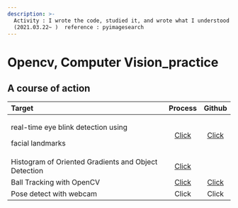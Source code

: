 ```yaml
---
description: >-
  Activity : I wrote the code, studied it, and wrote what I understood
  (2021.03.22~ )  reference : pyimagesearch
---
```


# Opencv, Computer Vision\_practice

## A course of action

<table>
  <thead>
    <tr>
      <th style="text-align:left">Target</th>
      <th style="text-align:center">Process</th>
      <th style="text-align:center">Github</th>
    </tr>
  </thead>
  <tbody>
    <tr>
      <td style="text-align:left">
        <p>real-time eye blink detection using</p>
        <p>facial landmarks</p>
      </td>
      <td style="text-align:center"><a href="https://app.gitbook.com/@dkstjswjd83/s/sunjungan/~/drafts/-MWWoCqiDgNFdcEc6ilu/facial-landmarks-with-dlib-opencv-and-python">Click</a>
      </td>
      <td style="text-align:center"><a href="https://github.com/sunjungAn/Opencv_practice/tree/master/Facial%20landmarks%20with%20dlib%2C%20OpenCV%2C%20and%20Python">Click</a>
      </td>
    </tr>
    <tr>
      <td style="text-align:left">Histogram of Oriented Gradients and Object Detection</td>
      <td style="text-align:center"><a href="https://app.gitbook.com/@dkstjswjd83/s/sunjungan/~/drafts/-MX0x-XyWb9s63hK7a6C/histogram-of-oriented-gradients-and-object-detection">Click</a>
      </td>
      <td style="text-align:center"></td>
    </tr>
    <tr>
      <td style="text-align:left">Ball Tracking with OpenCV</td>
      <td style="text-align:center"><a href="https://app.gitbook.com/@dkstjswjd83/s/sunjungan/~/drafts/-MXFG-VpEHGDROVllhVy/ball-tracking-with-opencv">Click</a>
      </td>
      <td style="text-align:center"><a href="https://github.com/sunjungAn/Opencv_practice/blob/master/ball-tracking-with-opencv/ball_tracking.py">Click</a>
      </td>
    </tr>
    <tr>
      <td style="text-align:left">Pose detect with webcam</td>
      <td style="text-align:center">Click</td>
      <td style="text-align:center">Click</td>
    </tr>
  </tbody>
</table>



